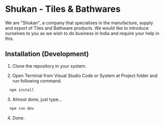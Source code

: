 
# Shukan - Tiles & Bathwares

We are "Shukan", a company that specialises in the manufacture, supply and export of Tiles and Bathware products. We would like to introduce ourselves to you as we wish to do business in India and require your help in this.


## Installation (Development)

1. Clone the repository in your system.

2. Open Terminal from Visual Studio Code or System at Project folder and run following command.

```bash
  npm install
```
3. Almost done, just type...
```bash
  npm run dev
```
4. Done.
